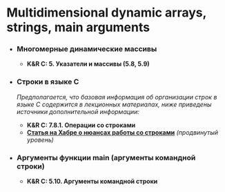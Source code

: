 # Multidimensional dynamic arrays, strings, main arguments

* ### Многомерные динамические массивы

  * **K&R C: 5. Указатели и массивы
    (5.8, 5.9)**

* ### Строки в языке C

  _Предполагается, что базовая информация об организации строк в языке C содержится в лекционных материалах, ниже приведены источники дополнительной информации:_

  * **K&R C: 7.8.1. Операции со строками**
  * **[Статья на Хабре о нюансах работы со строками](https://habr.com/ru/post/326108/)** _(продвинутый уровень)_

* ### Аргументы функции main (аргументы командной строки)

  * **K&R C: 5.10. Аргументы командной строки**

